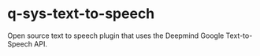 # q-sys-text-to-speech
Open source text to speech plugin that uses the Deepmind Google Text-to-Speech API.
